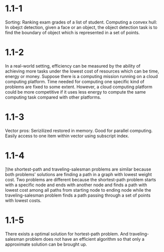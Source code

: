 # 1.1-1
Sorting: Ranking exam grades of a list of student.
Computing a convex hull: In obejct detection, given a face or an object, the object detection task is to find the boundary of object which is represented in a set of points.

# 1.1-2
In a real-world setting, efficiency can be measured by the ability of achieving more tasks under the lowest cost of resources which can be time, energy or money. Suppose there is a computing mission running on a cloud computing platform. Time needed for computing one specific kind of problems are fixed to some extent. However, a cloud computing platform could be more competitive if it uses less energy to compute the same computing task compared with other platforms.

# 1.1-3
Vector
pros: Serizilized restored in memory. Good for parallel computing. Easily access to one item within vector using subscript index.

# 1.1-4
]\he shortest-path and traveling-salesman problems are similar because both problems' solutions are finding a path in a graph with lowest weight cost. Two problems are different because the shortest-path problem starts with a specific node and ends with another node and finds a path with lowest cost among all paths from starting node to ending node while the traveling-salesman problem finds a path passing through a set of points with lowest costs.

# 1.1-5
There exists a optimal solution for hortest-path problem. And traveling-salesman problem does not have an efficient algorithm so that only a approximate solution can be brought up.
